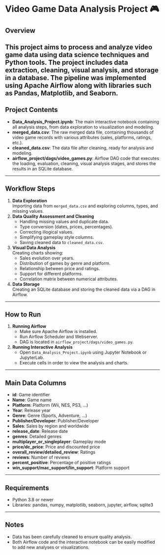 # Video Game Data Analysis Project 🎮
## Overview
This project aims to process and analyze video game data using data science techniques and Python tools. The project includes data extraction, cleaning, visual analysis, and storage in a database. The pipeline was implemented using Apache Airflow along with libraries such as Pandas, Matplotlib, and Seaborn.
---
## Project Contents
- **Data_Analysis_Project.ipynb**: The main interactive notebook containing all analysis steps, from data exploration to visualization and modeling.
- **merged_data.csv**: The raw merged data file, containing thousands of video game records with various attributes (sales, platforms, ratings, etc.).
- **cleaned_data.csv**: The data file after cleaning, ready for analysis and modeling.
- **airflow_project/dags/video_games.py**: Airflow DAG code that executes the loading, evaluation, cleaning, visual analysis stages, and stores the results in an SQLite database.
---
## Workflow Steps
1. **Data Exploration**  
   Importing data from `merged_data.csv` and exploring columns, types, and missing values.
2. **Data Quality Assessment and Cleaning**  
   - Handling missing values and duplicate data.
   - Type conversion (dates, prices, percentages).
   - Correcting illogical values.
   - Simplifying gameplay style columns.
   - Saving cleaned data to `cleaned_data.csv`.
3. **Visual Data Analysis**  
   Creating charts showing:
   - Sales evolution over years.
   - Distribution of games by genre and platform.
   - Relationship between price and ratings.
   - Support for different platforms.
   - Correlation matrix between numerical attributes.
4. **Data Storage**  
   Creating an SQLite database and storing the cleaned data via a DAG in Airflow.
---
## How to Run
1. **Running Airflow**  
   - Make sure Apache Airflow is installed.
   - Run Airflow Scheduler and Webserver.
   - DAG is located in `airflow_project/dags/video_games.py`.
2. **Running Interactive Analysis**  
   - Open `Data_Analysis_Project.ipynb` using Jupyter Notebook or JupyterLab.
   - Execute cells in order to view the analysis and charts.
---
## Main Data Columns
- **id**: Game identifier
- **Name**: Game name
- **Platform**: Platform (Wii, NES, PS3, ...)
- **Year**: Release year
- **Genre**: Genre (Sports, Adventure, ...)
- **Publisher/Developer**: Publisher/Developer
- **Sales**: Sales by region and worldwide
- **release_date**: Release date
- **genres**: Detailed genres
- **multiplayer_or_singleplayer**: Gameplay mode
- **price/dc_price**: Price and discounted price
- **overall_review/detailed_review**: Ratings
- **reviews**: Number of reviews
- **percent_positive**: Percentage of positive ratings
- **win_support/mac_support/lin_support**: Platform support
---
## Requirements
- Python 3.8 or newer
- Libraries: pandas, numpy, matplotlib, seaborn, jupyter, airflow, sqlite3
---
## Notes
- Data has been carefully cleaned to ensure quality analysis.
- Both Airflow code and the interactive notebook can be easily modified to add new analyses or visualizations.
